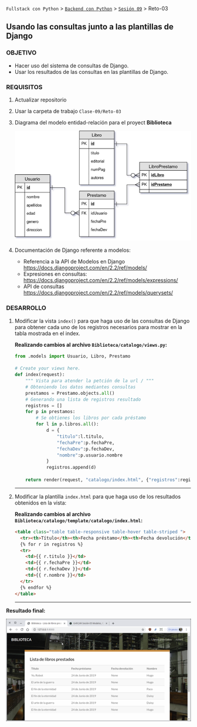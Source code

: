 `Fullstack con Python` > [`Backend con Python`](../../Readme.md) > [`Sesión 09`](../Readme.md) > Reto-03
## Usando las consultas junto a las plantillas de Django

### OBJETIVO
- Hacer uso del sistema de consultas de Django.
- Usar los resultados de las consultas en las plantillas de Django.

### REQUISITOS
1. Actualizar repositorio
1. Usar la carpeta de trabajo `Clase-09/Reto-03`
1. Diagrama del modelo entidad-relación para el proyect __Biblioteca__

   ![Modelo entidad-relación para Biblioteca](modelo-entidad-relacion.jpg)

1. Documentación de Django referente a modelos:
   - Referencia a la API de Modelos en Django https://docs.djangoproject.com/en/2.2/ref/models/
   - Expresiones en consultas: https://docs.djangoproject.com/en/2.2/ref/models/expressions/
   - API de consultas https://docs.djangoproject.com/en/2.2/ref/models/querysets/

### DESARROLLO
1. Modificar la vista `index()` para que haga uso de las consultas de Django para obtener cada uno de los registros necesarios para mostrar en la tabla mostrada en el index.

   __Realizando cambios al archivo `Biblioteca/catalogo/views.py`:__
   ```python
   from .models import Usuario, Libro, Prestamo

   # Create your views here.
   def index(request):
       """ Vista para atender la petción de la url / """
       # Obteniendo los datos mediantes consultas
       prestamos = Prestamo.objects.all()
       # Generando una lista de registros resultado
       registros = []
       for p in prestamos:
           # Se obtienes los libros por cada préstamo
           for l in p.libros.all():
               d = {
                   "titulo":l.titulo,
                   "fechaPre":p.fechaPre,
                   "fechaDev":p.fechaDev,
                   "nombre":p.usuario.nombre
               }
               registros.append(d)

       return render(request, "catalogo/index.html", {"registros":registros})
   ```
   ***

1. Modificar la plantilla `index.html` para que haga uso de los resultados obtenidos en la vista:

   __Realizando cambios al archivo `Biblioteca/catalogo/template/catalogo/index.html`:__
   ```html
   <table class="table table-responsive table-hover table-striped ">
     <tr><th>Título</th><th>Fecha préstamo</th><th>Fecha devolución</th><th>Nombre</th></tr>
     {% for r in registros %}
     <tr>
       <td>{{ r.titulo }}</td>
       <td>{{ r.fechaPre }}</td>
       <td>{{ r.fechaDev }}</td>
       <td>{{ r.nombre }}</td>
     </tr>
     {% endfor %}
   </table>
   ```
   ***

__Resultado final:__

![Index dinámico](assets/index-01.png)
